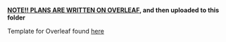 <b><ins>NOTE!! PLANS ARE WRITTEN ON OVERLEAF</ins>, and then uploaded to this folder</b>

Template for Overleaf found <a href="https://github.com/MDU-C2/Intelligent-Drone-Swarm/blob/main/cheat-sheets/latex-plan-template.zip">here</a>
